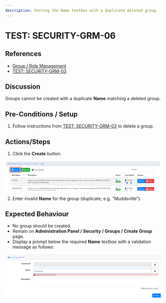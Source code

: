 ```yaml
---
description: Testing the Name textbox with a duplicate deleted group.
---
```


# TEST: SECURITY-GRM-06

## References

* [Group / Role Management](../../../../../operations/security-administration/group-role-management.md)
* [TEST: SECURITY-GRM-03](test-security-grm-03-1.md)

## Discussion

Groups cannot be created with a duplicate **Name** matching a deleted group.

## Pre-Conditions / Setup

1. Follow instructions from [TEST: SECURITY-GRM-03](test-security-grm-03-1.md) to delete a group.

## Actions/Steps

1. Click the **Create** button.

![](../../../../../../.gitbook/assets/image%20%28295%29.png)

2. Enter invalid **Name** for the group \(duplicate; e.g. "Muddsville"\).

## Expected Behaviour

* No group should be created.
* Remain on **Administration Panel / Security / Groups / Create Group** page.
* Display a prompt below the required **Name** textbox with a validation message as follows:

![](../../../../../../.gitbook/assets/image%20%28328%29.png)

